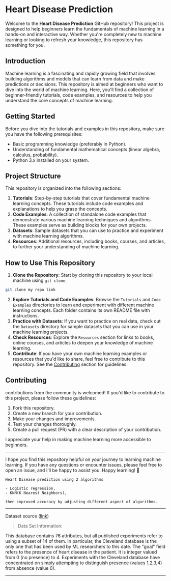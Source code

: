 # Heart Disease Prediction

Welcome to the **Heart Disease Prediction** GitHub repository! This project is designed to help beginners learn the fundamentals of machine learning in a hands-on and interactive way. Whether you're completely new to machine learning or looking to refresh your knowledge, this repository has something for you.

## Introduction

Machine learning is a fascinating and rapidly growing field that involves building algorithms and models that can learn from data and make predictions or decisions. This repository is aimed at beginners who want to dive into the world of machine learning. Here, you'll find a collection of beginner-friendly tutorials, code examples, and resources to help you understand the core concepts of machine learning.

## Getting Started

Before you dive into the tutorials and examples in this repository, make sure you have the following prerequisites:

- Basic programming knowledge (preferably in Python).
- Understanding of fundamental mathematical concepts (linear algebra, calculus, probability).
- Python 3.x installed on your system.

## Project Structure

This repository is organized into the following sections:

1. **Tutorials**: Step-by-step tutorials that cover fundamental machine learning concepts. These tutorials include code examples and explanations to help you grasp the concepts.
2. **Code Examples**: A collection of standalone code examples that demonstrate various machine learning techniques and algorithms. These examples serve as building blocks for your own projects.
3. **Datasets**: Sample datasets that you can use to practice and experiment with machine learning algorithms.
4. **Resources**: Additional resources, including books, courses, and articles, to further your understanding of machine learning.

## How to Use This Repository

1. **Clone the Repository**: Start by cloning this repository to your local machine using `git clone`.

```bash
git clone my repo link
```

2. **Explore Tutorials and Code Examples**: Browse the `Tutorials` and `Code Examples` directories to learn and experiment with different machine learning concepts. Each folder contains its own README file with instructions.
3. **Practice with Datasets**: If you want to practice on real data, check out the `Datasets` directory for sample datasets that you can use in your machine learning projects.
4. **Check Resources**: Explore the `Resources` section for links to books, online courses, and articles to deepen your knowledge of machine learning.
5. **Contribute**: If you have your own machine learning examples or resources that you'd like to share, feel free to contribute to this repository. See the [Contributing](#contributing) section for guidelines.

## Contributing

contributions from the community is welcomed! If you'd like to contribute to this project, please follow these guidelines:

1. Fork this repository.
2. Create a new branch for your contribution.
3. Make your changes and improvements.
4. Test your changes thoroughly.
5. Create a pull request (PR) with a clear description of your contribution.

I appreciate your help in making machine learning more accessible to beginners.

---

I hope you find this repository helpful on your journey to learning machine learning. If you have any questions or encounter issues, please feel free to open an issue, and I'll be happy to assist you. Happy learning! 🚀

```
Heart Disease prediction using 2 algorithms

- Logistic regression,
- KNN(K Nearest Neighbors),

then improved accuracy by adjusting different aspect of algorithms.

```

---

Dataset source ([link](https://archive.ics.uci.edu/ml/datasets/Heart+Disease))

> Data Set Information:

This database contains 76 attributes, but all published experiments refer to using a subset of 14 of them. In particular, the Cleveland database is the only one that has been used by ML researchers to
this date. The "goal" field refers to the presence of heart disease in the patient. It is integer valued from 0 (no presence) to 4. Experiments with the Cleveland database have concentrated on simply attempting to distinguish presence (values 1,2,3,4) from absence (value 0).

---
